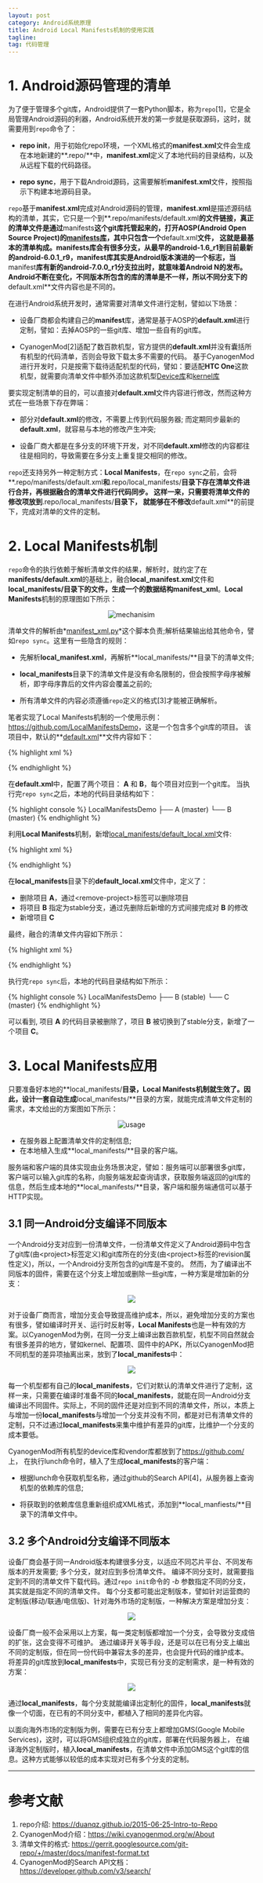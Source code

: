 ```yaml
---
layout: post
category: Android系统原理
title: Android Local Manifests机制的使用实践
tagline:
tag: 代码管理
---
```


# 1. Android源码管理的清单

为了便于管理多个git库，Android提供了一套Python脚本，称为`repo`[1]，它是全局管理Android源码的利器，Android系统开发的第一步就是获取源码，这时，就需要用到`repo`命令了：

- **repo init**，用于初始化repo环境，一个XML格式的**manifest.xml**文件会生成在本地新建的**.repo/**中，**manifest.xml**定义了本地代码的目录结构，以及从远程下载的代码路径。

- **repo sync**，用于下载Android源码，这需要解析**manifest.xml**文件，按照指示下构建本地源码目录。

`repo`基于**manifest.xml**完成对Android源码的管理，**manifest.xml**是描述源码结构的清单，其实，它只是一个到**.repo/manifests/default.xml**的文件链接，真正的清单文件是通过**manifests**这个git库托管起来的，打开AOSP(Android Open Source Project)的[**manifests**库](https://android.googlesource.com/platform/manifest)，其中只包含一个**default.xml**文件，
这就是最基本的清单构成。**manifests**库会有很多分支，从最早的android-1.6_r1到目前最新的android-6.0.1_r9，**manifest**库其实是Android版本演进的一个标志，当**manifest**库有新的android-7.0.0_r1分支拉出时，就意味着Android N的发布。
Android不断在变化，不同版本所包含的库的清单是不一样，所以不同分支下的**default.xml**文件内容也是不同的。

在进行Android系统开发时，通常需要对清单文件进行定制，譬如以下场景：

- 设备厂商都会构建自己的**manifest**库，通常是基于AOSP的**default.xml**进行定制，譬如：去掉AOSP的一些git库、增加一些自有的git库。

- CyanogenMod[2]适配了数百款机型，官方提供的**default.xml**并没有囊括所有机型的代码清单，否则会导致下载太多不需要的代码。
  基于CyanogenMod进行开发时，只是按需下载待适配机型的代码，譬如：要适配**HTC One**这款机型，就需要向清单文件中额外添加这款机型[Device库](https://github.com/cyanogenmod/android_device_htc_m7)和[kernel库](https://github.com/cyanogenmod/android_kernel_htc_msm8960)

要实现定制清单的目的，可以直接对**default.xml**文件内容进行修改，然而这种方式在一些场景下存在弊端：

- 部分对**default.xml**的修改，不需要上传到代码服务器; 而定期同步最新的**default.xml**，就容易与本地的修改产生冲突;

- 设备厂商大都是在多分支的环境下开发，对不同**default.xml**修改的内容都往往是相同的，导致需要在多分支上重复提交相同的修改。

`repo`还支持另外一种定制方式：**Local Manifests**，在`repo sync`之前，会将**.repo/manifests/default.xml**和**.repo/local_manifests/**目录下存在清单文件进行合并，再根据融合的清单文件进行代码同步。
这样一来，只需要将清单文件的修改项放到**.repo/local_manifests/**目录下，
就能够在不修改**default.xml**的前提下，完成对清单的文件的定制。

# 2. Local Manifests机制

`repo`命令的执行依赖于解析清单文件的结果，解析时，就约定了在**manifests/default.xml**的基础上，融合**local_manifest.xml**文件和**local_manifests/**目录下的文件，生成一个的数据结构**manifest_xml**。**Local Manifests**机制的原理图如下所示：

<div align="center"><img src="/assets/images/localmanifests/1-local-manifests-mechanism.png" alt="mechanisim"/></div>

清单文件的解析由*[manifest_xml.py](https://gerrit.googlesource.com/git-repo/+/master/manifest_xml.py)*这个脚本负责;解析结果输出给其他命令，譬如`repo sync`。这里有一些隐含的规则：

- 先解析**local_manifest.xml**，再解析**local_manifests/**目录下的清单文件;

- **local_manifests**目录下的清单文件是没有命名限制的，但会按照字母序被解析，即字母序靠后的文件内容会覆盖之前的;

- 所有清单文件的内容必须遵循`repo`定义的格式[3]才能被正确解析。

笔者实现了Local Manifests机制的一个使用示例：<https://github.com/LocalManifestsDemo>，这是一个包含多个git库的项目。
该项目中，默认的**[default.xml](https://github.com/LocalManifestsDemo/manifests/blob/master/default.xml)**文件内容如下：

{% highlight xml %}
<?xml version="1.0" encoding="UTF-8"?>
<manifest>
  <remote name="origin" fetch=".." />

  <default revision="refs/heads/master" remote="origin" />

  <project path="A" name="LocalManifestsDemo/project-A" />
  <project path="B" name="LocalManifestsDemo/project-B" />
</manifest>
{% endhighlight %}

在**default.xml**中，配置了两个项目： **A** 和 **B**，每个项目对应到一个git库。
当执行完`repo sync`之后，本地的代码目录结构如下：

{% highlight console %}
LocalManifestsDemo
├── A (master)
└── B (master)
{% endhighlight %}


利用**Local Manifests**机制，新增[local_manifests/default_local.xml](https://github.com/LocalManifestsDemo/local_manifests/blob/master/default_local.xml)文件:

{% highlight xml %}
<?xml version="1.0" encoding="UTF-8"?>
<manifest>
  <remove-project name="LocalManifestsDemo/project-A" />
  <remove-project name="LocalManifestsDemo/project-B" />
  <project path="B" name="LocalManifestsDemo/project-B" revision="stable" />
  <project path="C" name="LocalManifestsDemo/project-C" />
</manifest>
{% endhighlight %}

在**local_manifests**目录下的**default_local.xml**文件中，定义了：

- 删除项目 **A**，通过&lt;remove-project&gt;标签可以删除项目
- 将项目 **B** 指定为stable分支，通过先删除后新增的方式间接完成对 **B** 的修改
- 新增项目 **C**

最终，融合的清单文件内容如下所示：

{% highlight xml %}
<?xml version="1.0" encoding="UTF-8"?>
<manifest>
  <remote name="origin" fetch=".." />

  <default revision="refs/heads/master" remote="origin" />

  <project path="B" name="LocalManifestsDemo/project-B" revision="stable" />
  <project path="C" name="LocalManifestsDemo/project-C" />
</manifest>
{% endhighlight %}


执行完`repo sync`后，本地的代码目录结构如下所示：

{% highlight console %}
LocalManifestsDemo
├── B (stable)
└── C (master)
{% endhighlight %}

可以看到, 项目 **A** 的代码目录被删除了，项目 **B** 被切换到了stable分支，新增了一个项目 **C**。

# 3. Local Manifests应用

只要准备好本地的**local_manifests/**目录，**Local Manifests**机制就生效了。因此，设计一套自动生成**local_manifests/**目录的方案，就能完成清单文件定制的需求，本文给出的方案图如下所示：

<div align="center"><img src="/assets/images/localmanifests/2-local-manifests-usage.png" alt="usage"/></div>

- 在服务器上配置清单文件的定制信息;
- 在本地植入生成**local_manifests/**目录的客户端。

服务端和客户端的具体实现由业务场景决定，譬如：服务端可以部署很多git库，客户端可以输入git库的名称，向服务端发起查询请求，获取服务端返回的git库的信息，然后生成本地的**local_manifests/**目录，客户端和服务端通信可以基于HTTP实现。

## 3.1 同一Android分支编译不同版本

一个Android分支对应到一份清单文件，一份清单文件定义了Android源码中包含了git库(由&lt;project&gt;标签定义)和git库所在的分支(由&lt;project&gt;标签的revision属性定义)，所以，一个Android分支所包含的git库是不变的。
然而，为了编译出不同版本的固件，需要在这个分支上增加或删除一些git库，一种方案是增加新的分支：

<div align="center"><img src="/assets/images/localmanifests/3-local-manifests-scene1-plus-branches.png"/></div>

对于设备厂商而言，增加分支会导致提高维护成本，所以，避免增加分支的方案也有很多，譬如编译时开关、运行时反射等，**Local Manifests**也是一种有效的方案。以CyanogenMod为例，在同一分支上编译出数百款机型，机型不同自然就会有很多差异的地方，譬如kernel、配置项、固件中的APK，所以CyanogenMod把不同机型的差异项抽离出来，放到了**local_manifests**中：

<div align="center"><img src="/assets/images/localmanifests/4-local-manifests-scene1-plus-manifests.png"/></div>

每一个机型都有自己的**local_manifests**，它们对默认的清单文件进行了定制，这样一来，只需要在编译时准备不同的**local_manifests**，就能在同一Android分支编译出不同固件。实际上，不同的固件还是对应到不同的清单文件，所以，本质上与增加一份**local_manifests**与增加一个分支并没有不同，都是对已有清单文件的定制，只不过通过**local_manifests**来集中维护有差异的git库，比维护一个分支的成本要低。

CyanogenMod所有机型的device库和vendor库都放到了<https://github.com/>上，
在执行lunch命令时，植入了生成**local_manifests**的客户端：

- 根据lunch命令获取机型名称，通过github的Search API[4]，从服务器上查询机型的依赖库的信息;

- 将获取到的依赖库信息重新组织成XML格式，添加到**local_manfiests/**目录下的清单文件中。

## 3.2 多个Android分支编译不同版本

设备厂商会基于同一Android版本构建很多分支，以适应不同芯片平台、不同发布版本的开发需要; 多个分支，就对应到多份清单文件。
编译不同分支时，就需要指定到不同的清单文件下载代码。通过`repo init`命令的 *-b* 参数指定不同的分支，其实就是指定不同的清单文件。
每个分支都可能出定制版本，譬如针对运营商的定制版(移动/联通/电信版)、针对海外市场的定制版，一种解决方案是增加分支：

<div align="center"><img src="/assets/images/localmanifests/5-local-manifests-scene2-plus-branches.png"/></div>

设备厂商一般不会采用以上方案，每一类定制版都增加一个分支，会导致分支成倍的扩张，这会变得不可维护。
通过编译开关等手段，还是可以在已有分支上编出不同的定制版，但在同一份代码中兼容太多的差异，也会提升代码的维护成本。
将差异的git库放到**local_manifests**中，实现已有分支的定制需求，是一种有效的方案：

<div align="center"><img src="/assets/images/localmanifests/6-local-manifests-scene2-plus-manifests.png"/></div>

通过**local_manifests**，每个分支就能编译出定制化的固件，**local_manifests**就像一个切面，在已有的不同分支中，都植入了相同的差异化内容。

以面向海外市场的定制版为例，需要在已有分支上都增加GMS(Google Mobile Services)，这时，可以将GMS组织成独立的git库，部署在代码服务器上，
在编译海外定制版时，植入**local_manifests**，在清单文件中添加GMS这个git库的信息。这种方式能够以较低的成本实现对已有多个分支的定制。

---

# 参考文献

1. repo介绍: <https://duanqz.github.io/2015-06-25-Intro-to-Repo>
2. CyanogenMod介绍：<https://wiki.cyanogenmod.org/w/About>
3. 清单文件的格式: <https://gerrit.googlesource.com/git-repo/+/master/docs/manifest-format.txt>
4. CyanogenMod的Search API文档：<https://developer.github.com/v3/search/>
